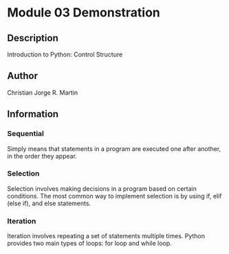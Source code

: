 # Module 03 Demonstration 

## Description
Introduction to Python: Control Structure

## Author
Christian Jorge R. Martin

## Information
### Sequential
Simply means that statements in a program are executed one after another, in the order they appear.

### Selection
Selection involves making decisions in a program based on certain conditions.
The most common way to implement selection is by using if, elif (else if), and else statements.

### Iteration
Iteration involves repeating a set of statements multiple times.
Python provides two main types of loops: for loop and while loop.

